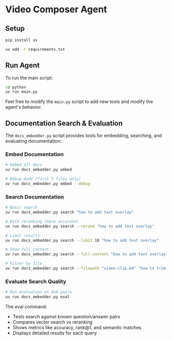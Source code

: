 # Video Composer Agent

## Setup

```bash
pip install uv
```

```bash
uv add -r requirements.txt
```

## Run Agent

To run the main script:

```bash
cd python
uv run main.py
```

Feel free to modify the `main.py` script to add new tools and modify the agent's behavior.

## Documentation Search & Evaluation

The `docs_embedder.py` script provides tools for embedding, searching, and evaluating documentation:

### Embed Documentation
```bash
# Embed all docs
uv run docs_embedder.py embed

# Debug mode (first 5 files only)
uv run docs_embedder.py embed --debug
```

### Search Documentation
```bash
# Basic search
uv run docs_embedder.py search "how to add text overlay"

# With reranking (more accurate)
uv run docs_embedder.py search --rerank "how to add text overlay"

# Limit results
uv run docs_embedder.py search --limit 10 "how to add text overlay"

# Show full content
uv run docs_embedder.py search --full-content "how to add text overlay"

# Filter by file
uv run docs_embedder.py search --filepath "video-clip.md" "how to trim video"
```

### Evaluate Search Quality
```bash
# Run evaluation on QnA pairs
uv run docs_embedder.py eval
```

The eval command:
- Tests search against known question/answer pairs
- Compares vector search vs reranking
- Shows metrics like accuracy, rank@1, and semantic matches
- Displays detailed results for each query
